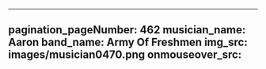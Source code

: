 ------
pagination_pageNumber: 462
musician_name: Aaron
band_name: Army Of Freshmen
img_src: images/musician0470.png
onmouseover_src: 
------
